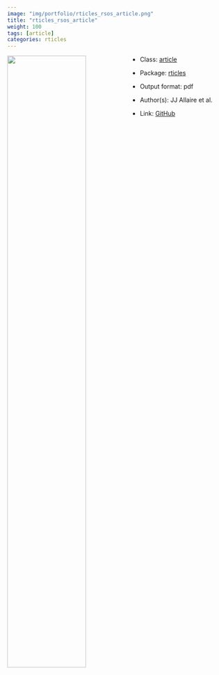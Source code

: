 ```yaml
---
image: "img/portfolio/rticles_rsos_article.png"
title: "rticles_rsos_article"
weight: 100
tags: [article]
categories: rticles
---
```




<!--more-->

<p><a href="../../img/portfolio/rticles_rsos_article.png"><img class = "jf-image-shadow" src="../../img/portfolio/rticles_rsos_article.png" width="60%"  align="left"></a></p>

- Class: [article](../../tags/article)
- Package: [rticles](rticles)
- Output format: pdf

- Author(s): JJ Allaire et al.
- Link: [GitHub](https://github.com/rstudio/rticles)


